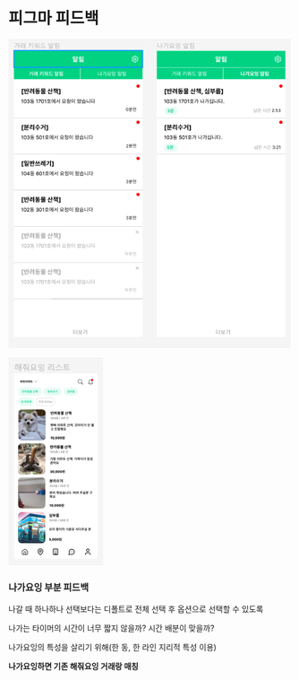 # 피그마 피드백

![Alt text](image1.PNG)

![Alt text](image2.PNG)

### 나가요잉 부분 피드백

나갈 때 하나하나 선택보다는 디폴트로 전체 선택 후 옵션으로 선택할 수 있도록

나가는 타이머의 시간이 너무 짧지 않을까? 시간 배분이 맞을까?

나가요잉의 특성을 살리기 위해(한 동, 한 라인 지리적 특성 이용)

**나가요잉하면 기존 해줘요잉 거래랑 매칭**